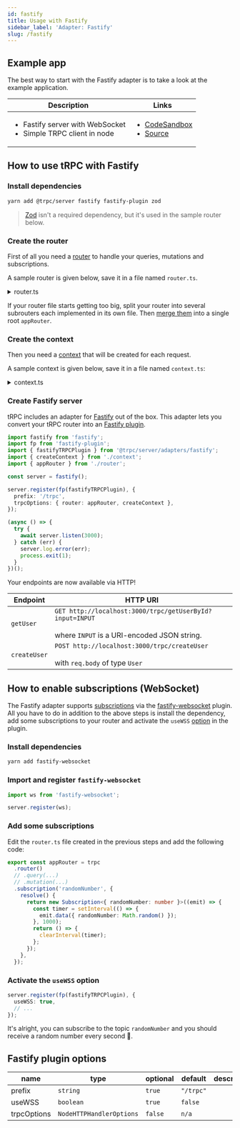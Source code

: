```yaml
---
id: fastify
title: Usage with Fastify
sidebar_label: 'Adapter: Fastify'
slug: /fastify
---
```


## Example app

The best way to start with the Fastify adapter is to take a look at the example application.

<table>
  <thead>
    <tr>
      <th>Description</th>
      <th>Links</th>
    </tr>
  </thead>
  <tbody>
    <tr>
      <td>
        <ul>
          <li>Fastify server with WebSocket</li>
          <li>Simple TRPC client in node</li>
        </ul>
      </td>
      <td>
        <ul>
          <li><a href="https://codesandbox.io/s/github/trpc/trpc/tree/main/examples/fastify-server">CodeSandbox</a></li>
          <li><a href="https://github.com/trpc/trpc/tree/main/examples/fastify-server">Source</a></li>
        </ul>
      </td>
    </tr>
  </tbody>
</table>

## How to use tRPC with Fastify

### Install dependencies

```bash
yarn add @trpc/server fastify fastify-plugin zod
```

> [Zod](https://github.com/colinhacks/zod) isn't a required dependency, but it's used in the sample router below.

### Create the router

First of all you need a [router](router) to handle your queries, mutations and subscriptions.

A sample router is given below, save it in a file named `router.ts`.

<details>
  <summary>router.ts</summary>

```ts
import * as trpc from '@trpc/server';
import { z } from 'zod';

type User = {
  id: string;
  name: string;
  bio?: string;
};

const users: Record<string, User> = {};

export const appRouter = trpc
  .router()
  .query('getUserById', {
    input: z.string(),
    async resolve({ input }) {
      return users[input]; // input type is string
    },
  })
  .mutation('createUser', {
    // validate input with Zod
    input: z.object({
      name: z.string().min(3),
      bio: z.string().max(142).optional(),
    }),
    async resolve({ input }) {
      const id = Date.now().toString();
      const user: User = { id, ...input };
      users[user.id] = user;
      return user;
    },
  });

// export type definition of API
export type AppRouter = typeof appRouter;
```

</details>

If your router file starts getting too big, split your router into several subrouters each implemented in its own file. Then [merge them](/docs/merging-routers) into a single root `appRouter`.

### Create the context

Then you need a [context](context) that will be created for each request.

A sample context is given below, save it in a file named `context.ts`:

<details>
  <summary>context.ts</summary>

```ts
import { inferAsyncReturnType } from '@trpc/server';
import { CreateFastifyContextOptions } from '@trpc/server/adapters/fastify';

export function createContext({ req, res }: CreateFastifyContextOptions) {
  const user = { name: req.headers.username ?? 'anonymous' };

  return { req, res, user };
}

export type Context = inferAsyncReturnType<typeof createContext>;
```

</details>

### Create Fastify server

tRPC includes an adapter for [Fastify](https://www.fastify.io/) out of the box. This adapter lets you convert your tRPC router into an [Fastify plugin](https://www.npmjs.com/package/fastify-plugin).

```ts
import fastify from 'fastify';
import fp from 'fastify-plugin';
import { fastifyTRPCPlugin } from '@trpc/server/adapters/fastify';
import { createContext } from './context';
import { appRouter } from './router';

const server = fastify();

server.register(fp(fastifyTRPCPlugin), {
  prefix: '/trpc',
  trpcOptions: { router: appRouter, createContext },
});

(async () => {
  try {
    await server.listen(3000);
  } catch (err) {
    server.log.error(err);
    process.exit(1);
  }
})();
```

Your endpoints are now available via HTTP!

| Endpoint     | HTTP URI                                                                                                       |
| ------------ | -------------------------------------------------------------------------------------------------------------- |
| `getUser`    | `GET http://localhost:3000/trpc/getUserById?input=INPUT` <br/><br/>where `INPUT` is a URI-encoded JSON string. |
| `createUser` | `POST http://localhost:3000/trpc/createUser` <br/><br/>with `req.body` of type `User`                          |

## How to enable subscriptions (WebSocket)

The Fastify adapter supports [subscriptions](subscriptions) via the [fastify-websocket](https://www.npmjs.com/package/fastify-websocket) plugin. All you have to do in addition to the above steps is install the dependency, add some subscriptions to your router and activate the `useWSS` [option](#fastify-plugin-options) in the plugin.

### Install dependencies

```bash
yarn add fastify-websocket
```

### Import and register `fastify-websocket`

```ts
import ws from 'fastify-websocket';

server.register(ws);
```

### Add some subscriptions

Edit the `router.ts` file created in the previous steps and add the following code:

```ts
export const appRouter = trpc
  .router()
  // .query(...)
  // .mutation(...)
  .subscription('randomNumber', {
    resolve() {
      return new Subscription<{ randomNumber: number }>((emit) => {
        const timer = setInterval(() => {
          emit.data({ randomNumber: Math.random() });
        }, 1000);
        return () => {
          clearInterval(timer);
        };
      });
    },
  });
```

### Activate the `useWSS` option

```ts
server.register(fp(fastifyTRPCPlugin), {
  useWSS: true,
  // ...
});
```

It's alright, you can subscribe to the topic `randomNumber` and you should receive a random number every second 🚀.

## Fastify plugin options

| name        | type                     | optional | default   | description |
| ----------- | ------------------------ | -------- | --------- | ----------- |
| prefix      | `string`                 | `true`   | `"/trpc"` |             |
| useWSS      | `boolean`                | `true`   | `false`   |             |
| trpcOptions | `NodeHTTPHandlerOptions` | `false`  | `n/a`     |             |
